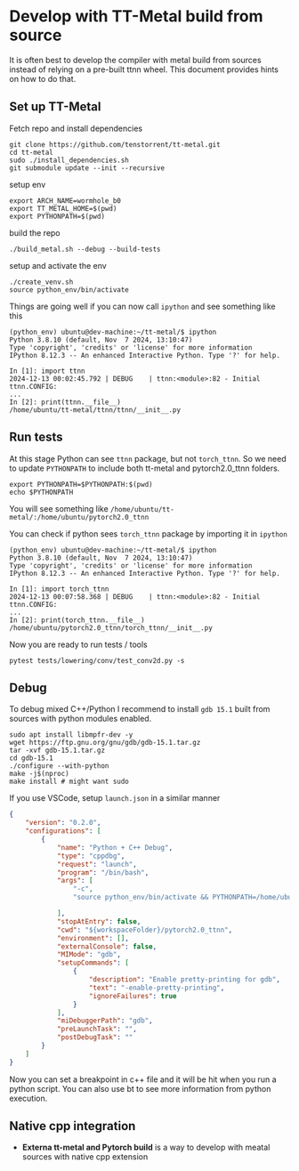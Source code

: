 # Develop with TT-Metal build from source
It is often best to develop the compiler with metal build from sources instead of relying on a pre-built ttnn wheel.
This document provides hints on how to do that.

## Set up TT-Metal
Fetch repo and install dependencies
```console
git clone https://github.com/tenstorrent/tt-metal.git
cd tt-metal
sudo ./install_dependencies.sh
git submodule update --init --recursive
```
setup env
```console
export ARCH_NAME=wormhole_b0
export TT_METAL_HOME=$(pwd) 
export PYTHONPATH=$(pwd) 
```
build the repo
```console
./build_metal.sh --debug --build-tests
```
setup and activate the env
```console
./create_venv.sh
source python_env/bin/activate
```

Things are going well if you can now call `ipython` and see something like this
```console
(python_env) ubuntu@dev-machine:~/tt-metal/$ ipython
Python 3.8.10 (default, Nov  7 2024, 13:10:47) 
Type 'copyright', 'credits' or 'license' for more information
IPython 8.12.3 -- An enhanced Interactive Python. Type '?' for help.

In [1]: import ttnn
2024-12-13 00:02:45.792 | DEBUG    | ttnn:<module>:82 - Initial ttnn.CONFIG:
...
In [2]: print(ttnn.__file__)
/home/ubuntu/tt-metal/ttnn/ttnn/__init__.py
```

## Run tests
At this stage Python can see `ttnn` package, but not `torch_ttnn`. So we need to update `PYTHONPATH` to include both tt-metal and pytorch2.0_ttnn folders.
```consle
export PYTHONPATH=$PYTHONPATH:$(pwd)
echo $PYTHONPATH
```
You will see something like `/home/ubuntu/tt-metal/:/home/ubuntu/pytorch2.0_ttnn`

You can check if python sees `torch_ttnn` package by importing it in `ipython`
```console
(python_env) ubuntu@dev-machine:~/tt-metal/$ ipython
Python 3.8.10 (default, Nov  7 2024, 13:10:47) 
Type 'copyright', 'credits' or 'license' for more information
IPython 8.12.3 -- An enhanced Interactive Python. Type '?' for help.

In [1]: import torch_ttnn
2024-12-13 00:07:58.368 | DEBUG    | ttnn:<module>:82 - Initial ttnn.CONFIG:
...
In [2]: print(torch_ttnn.__file__)
/home/ubuntu/pytorch2.0_ttnn/torch_ttnn/__init__.py
```

Now you are ready to run tests / tools
```console
pytest tests/lowering/conv/test_conv2d.py -s
```

## Debug
To debug mixed C++/Python I recommend to install `gdb 15.1` built from sources with python modules enabled.
```console
sudo apt install libmpfr-dev -y
wget https://ftp.gnu.org/gnu/gdb/gdb-15.1.tar.gz
tar -xvf gdb-15.1.tar.gz
cd gdb-15.1
./configure --with-python
make -j$(nproc)
make install # might want sudo
```

If you use VSCode, setup `launch.json` in a similar manner
```json
{
    "version": "0.2.0",
    "configurations": [
        {
            "name": "Python + C++ Debug",
            "type": "cppdbg",
            "request": "launch",
            "program": "/bin/bash",
            "args": [
                "-c",
                "source python_env/bin/activate && PYTHONPATH=/home/ubuntu/tt-metal/:/home/ubuntu/pytorch2.0_ttnn pytest tests/lowering/conv/test_conv2d.py -s"

            ],                   
            "stopAtEntry": false,
            "cwd": "${workspaceFolder}/pytorch2.0_ttnn",
            "environment": [],
            "externalConsole": false,
            "MIMode": "gdb",
            "setupCommands": [
                {
                    "description": "Enable pretty-printing for gdb",
                    "text": "-enable-pretty-printing",
                    "ignoreFailures": true
                }
            ],
            "miDebuggerPath": "gdb",
            "preLaunchTask": "",
            "postDebugTask": ""
        }
    ]
}
```

Now you can set a breakpoint in c++ file and it will be hit when you run a python script.
You can also use bt to see more information from python execution.

## Native cpp integration
- **Externa tt-metal and Pytorch build** is a way to develop with meatal sources with native cpp extension